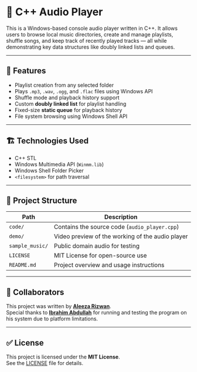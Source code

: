 # 🎵 C++ Audio Player

This is a Windows-based console audio player written in C++. It allows users to browse local music directories, create and manage playlists, shuffle songs, and keep track of recently played tracks — all while demonstrating key data structures like doubly linked lists and queues.

---

## 📌 Features

- Playlist creation from any selected folder
- Plays `.mp3`, `.wav`, `.ogg`, and `.flac` files using Windows API
- Shuffle mode and playback history support
- Custom **doubly linked list** for playlist handling
- Fixed-size **static queue** for playback history
- File system browsing using Windows Shell API

---

## 🏗 Technologies Used

- C++ STL
- Windows Multimedia API (`Winmm.lib`)
- Windows Shell Folder Picker
- `<filesystem>` for path traversal

---

## 📁 Project Structure

| Path           | Description                                |
|----------------|--------------------------------------------|
| `code/`        | Contains the source code (`audio_player.cpp`) |
| `demo/`        | Video preview of the working of the audio player |
| `sample_music/`| Public domain audio for testing           |
| `LICENSE`      | MIT License for open-source use           |
| `README.md`    | Project overview and usage instructions   |

---

## 🤝 Collaborators

This project was written by **[Aleeza Rizwan](https://github.com/its-aleezA)**.  
Special thanks to **[Ibrahim Abdullah](https://github.com/Ibrahim5570)** for running and testing the program on his system due to platform limitations.

---

## ✅ License

This project is licensed under the **MIT License**.  
See the [LICENSE](LICENSE) file for details.
